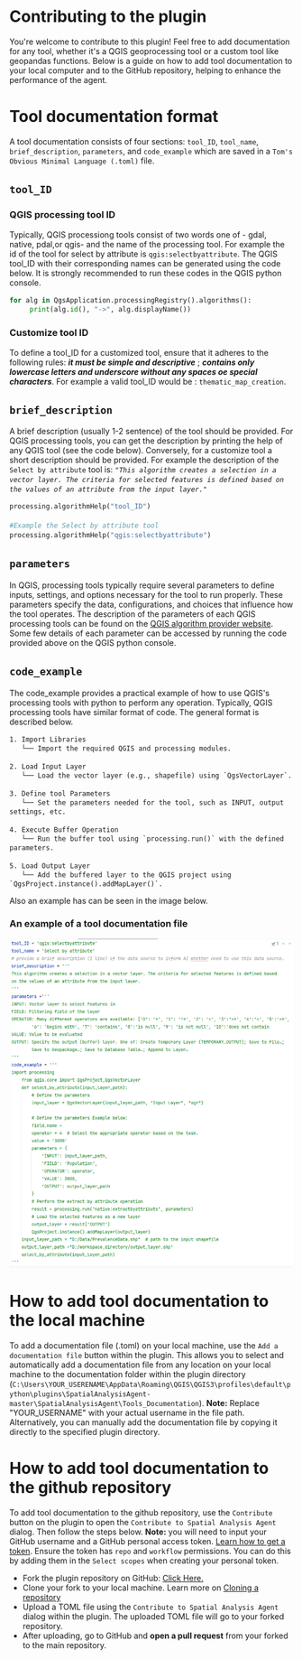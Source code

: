 # Contributing to the plugin
You're welcome to contribute to this plugin! Feel free to add documentation for any tool, whether it's a QGIS geoprocessing tool or a custom tool like geopandas functions. Below is a guide on how to add tool documentation to your local computer and to the GitHub repository, helping to enhance the performance of the agent.
# Tool documentation format
 A tool documentation consists of four sections: ```tool_ID```, ```tool_name```, ```brief_description```, ```parameters```, and ```code_example``` which are saved in a ```Tom's Obvious Minimal Language (.toml)``` file.

## ```tool_ID```
### QGIS processing tool ID
Typically, QGIS processiong tools consist of two words one of - gdal, native, pdal,or qgis- and the name of the processing tool. For example the id of the tool for select by attribute is ```qgis:selectbyattribute```. The QGIS tool_ID with their corresponding names can be generated using the code below. It is strongly recommended to run these codes in the QGIS python console.

```python
for alg in QgsApplication.processingRegistry().algorithms():
     print(alg.id(), "->", alg.displayName())
```
### Customize tool ID
To define a tool_ID for a customized tool, ensure that it adheres to the following rules: _**it must be simple and descriptive**_ ; _**contains only lowercase letters and underscore without any spaces oe special characters**_. For example a valid tool_ID would be : ```thematic_map_creation```.

## ```brief_description```
A brief description (usually 1-2 sentence) of the tool should be provided. For QGIS processing tools, you can get the description by printing the help of any QGIS tool (see the code below). Conversely, for a customize tool a short description should be provided. For example the description of the ```Select by attribute``` tool is: 
_```"This algorithm creates a selection in a vector layer. The criteria for selected features is defined based on the values of an attribute from the input layer."```_  

```python
processing.algorithmHelp("tool_ID")

#Example the Select by attribute tool
processing.algorithmHelp("qgis:selectbyattribute")
```
## ```parameters```
In QGIS, processing tools typically require several parameters to define inputs, settings, and options necessary for the tool to run properly. These parameters specify the data, configurations, and choices that influence how the tool operates. 
The description of the parameters of each QGIS processing tools can be found on the [QGIS algorithm provider website](https://docs.qgis.org/3.34/en/docs/user_manual/processing_algs/qgis/index.html). Some few details of each parameter can be accessed by running the code provided above on the QGIS python console.

## ```code_example```
The code_example provides a practical example of how to use QGIS's processing tools with python to perform any operation. Typically, QGIS processing tools have similar format of code. The general format is described below. 
```plaintext
1. Import Libraries
   └── Import the required QGIS and processing modules.

2. Load Input Layer
   └── Load the vector layer (e.g., shapefile) using `QgsVectorLayer`.

3. Define tool Parameters
   └── Set the parameters needed for the tool, such as INPUT, output settings, etc.

4. Execute Buffer Operation
   └── Run the buffer tool using `processing.run()` with the defined parameters.

5. Load Output Layer
   └── Add the buffered layer to the QGIS project using `QgsProject.instance().addMapLayer()`.
 ```
Also an example has can be seen in the image below.

### An example of a tool documentation file

![img.png](../../Doc/Sample_documentation_file.png)



# How to add tool documentation to the local machine
To add a documentation file (.toml) on your local machine, use the ```Add a documentation file``` button within the plugin. This allows you to select and automatically add a documentation file from any location on your local machine to the documentation folder within the plugin directory (```C:\Users\YOUR_USERENAME\AppData\Roaming\QGIS\QGIS3\profiles\default\python\plugins\SpatialAnalysisAgent-master\SpatialAnalysisAgent\Tools_Documentation```). **Note:** Replace "YOUR_USERNAME" with your actual username in the file path. Alternatively, you can manually add the documentation file by copying it directly to the specified plugin directory.


# How to add tool documentation to the github repository
To add tool documentation to the github repository, use the ```Contribute``` button on the plugin to open the ```Contribute to Spatial Analysis Agent``` dialog. Then follow the steps below. **Note:** you will need to input your GitHub username and a GitHub personal access token. [Learn how to get a token](https://docs.github.com/en/authentication/keeping-your-account-and-data-secure/managing-your-personal-access-tokens#creating-a-personal-access-token-classic). Ensure the token has ```repo``` and ```workflow``` permissions. You can do this by adding them in the ```Select scopes``` when creating your personal token.
- Fork the plugin repository on GitHub: [Click Here.](https://github.com/Teakinboyewa/SpatialAnalysisAgent)
- Clone your fork to your local machine. Learn more on [Cloning a repository](https://docs.github.com/en/repositories/creating-and-managing-repositories/cloning-a-repository)
- Upload a TOML file using the ```Contribute to Spatial Analysis Agent``` dialog within the plugin. The uploaded TOML file will go to your forked repository.
- After uploading, go to GitHub and **open a pull request** from your forked to the main repository.